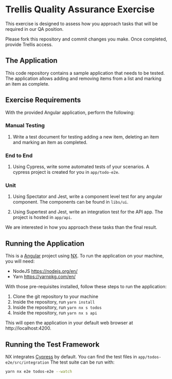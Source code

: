 # Trellis Quality Assurance Exercise

This exercise is designed to assess how you approach tasks that will be required in our QA position.

Please fork this repository and commit changes you make. Once completed, provide Trellis access.

## The Application

This code repository contains a sample application that needs to be tested. The
application allows adding and removing items from a list and marking an item as complete.

## Exercise Requirements

With the provided Angular application, perform the following:

### Manual Testing
1. Write a test document for testing adding a new item, deleting an item and marking an item
   as completed.


### End to End
1. Using Cypress, write some automated tests of your scenarios. A cypress project is created for you in
   `app/todo-e2e`.

### Unit
1. Using Spectator and Jest, write a component level test for any angular component. The components can be found in `libs/ui`.

2. Using Supertest and Jest, write an integration test for the API app. The project is hosted in
`app/api`.

We are interested in how you approach these tasks than the final result.

## Running the Application

This is a [Angular](https://angular.io/)
project using [NX](https://nx.dev/angular/getting-started/why-nx). To run the application on your machine,
you will need:

- NodeJS https://nodejs.org/en/
- Yarn https://yarnpkg.com/en/

With those pre-requisites installed, follow these steps to run the application:

1.  Clone the git repository to your machine
2.  Inside the repository, run `yarn install`
3.  Inside the repository, run `yarn nx s todos`
3.  Inside the repository, run `yarn nx s api`

This will open the application in your default web browser at
http://localhost:4200.

## Running the Test Framework

NX integrates [Cypress](https://www.cypress.io/) by default. You can find the test files in
`app/todos-e2e/src/integration` The test suite can be run with:

```sh
yarn nx e2e todos-e2e --watch
```
